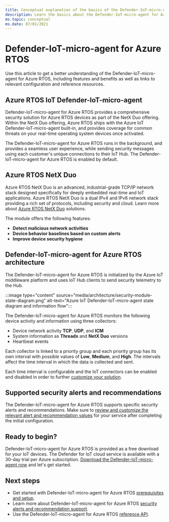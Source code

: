 ```yaml
---
title: Conceptual explanation of the basics of the Defender-IoT-micro-agent for Azure RTOS 
description: Learn the basics about the Defender-IoT-micro-agent for Azure RTOS concepts and workflow.
ms.topic: conceptual
ms.date: 07/01/2021
---
```


# Defender-IoT-micro-agent for Azure RTOS

Use this article to get a better understanding of the Defender-IoT-micro-agent for Azure RTOS, including features and benefits as well as links to relevant configuration and reference resources. 

## Azure RTOS IoT Defender-IoT-micro-agent

Defender-IoT-micro-agent for Azure RTOS provides a comprehensive security solution for Azure RTOS devices as part of the NetX Duo offering. Within the NetX Duo offering, Azure RTOS ships with the Azure IoT Defender-IoT-micro-agent built-in, and provides coverage for common threats on your real-time operating system devices once activated.

The Defender-IoT-micro-agent for Azure RTOS runs in the background, and provides a seamless user experience, while sending security messages using each customer's unique connections to their IoT Hub. The Defender-IoT-micro-agent for Azure RTOS is enabled by default.  

## Azure RTOS NetX Duo

Azure RTOS NetX Duo is an advanced, industrial-grade TCP/IP network stack designed specifically for deeply embedded real-time and IoT applications. Azure RTOS NetX Duo is a dual IPv4 and IPv6 network stack providing a rich set of protocols, including security and cloud. Learn more about [Azure RTOS NetX Duo](/azure/rtos/netx-duo/) solutions.

The module offers the following features:

- **Detect malicious network activities**
- **Device behavior baselines based on custom alerts**
- **Improve device security hygiene**

## Defender-IoT-micro-agent for Azure RTOS architecture

The Defender-IoT-micro-agent for Azure RTOS is initialized by the Azure IoT middleware platform and uses IoT Hub clients to send security telemetry to the Hub.

:::image type="content" source="media/architecture/security-module-state-diagram.png" alt-text="Azure IoT Defender-IoT-micro-agent state diagram and information flow":::

The Defender-IoT-micro-agent for Azure RTOS monitors the following device activity and information using three collectors:
- Device network activity **TCP**, **UDP**, and **ICM**
- System information as **Threadx** and **NetX Duo** versions
- Heartbeat events

Each collector is linked to a priority group and each priority group has its own interval with possible values of **Low**, **Medium**, and **High**. The intervals affect the time interval in which the data is collected and sent.

Each time interval is configurable and the IoT connectors can be enabled and disabled in order to further [customize your solution](how-to-azure-rtos-security-module.md). 

## Supported security alerts and recommendations

The Defender-IoT-micro-agent for Azure RTOS supports specific security alerts and recommendations. Make sure to [review and customize the relevant alert and recommendation values](concept-rtos-security-alerts-recommendations.md) for your service after completing the initial configuration.

## Ready to begin?

Defender-IoT-micro-agent for Azure RTOS is provided as a free download for your IoT devices. The Defender for IoT cloud service is available with a 30-day trial per Azure subscription. [Download the Defender-IoT-micro-agent now](https://github.com/azure-rtos/azure-iot-preview/releases) and let's get started. 

## Next steps

- Get started with Defender-IoT-micro-agent for Azure RTOS [prerequisites and setup](quickstart-azure-rtos-security-module.md).
- Learn more about Defender-IoT-micro-agent for Azure RTOS [security alerts and recommendation support](concept-rtos-security-alerts-recommendations.md). 
- Use the Defender-IoT-micro-agent for Azure RTOS [reference API](azure-rtos-security-module-api.md).